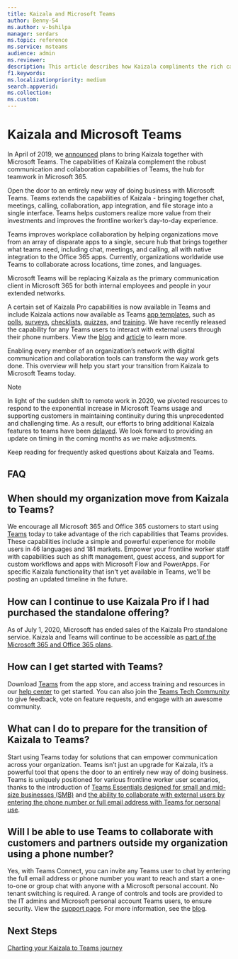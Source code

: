 ```yaml
---
title: Kaizala and Microsoft Teams
author: Benny-54
ms.author: v-bshilpa
manager: serdars
ms.topic: reference
ms.service: msteams
audience: admin
ms.reviewer: 
description: This article describes how Kaizala compliments the rich capabilities and features in Microsoft Teams.  
f1.keywords:
ms.localizationpriority: medium
search.appverid:
ms.collection:
ms.custom:
---
```


# Kaizala and Microsoft Teams 

In April of 2019, we [announced](https://techcommunity.microsoft.com/t5/microsoft-kaizala-blog/update-on-kaizala-features-coming-to-microsoft-teams/ba-p/974525) plans to bring Kaizala together with Microsoft Teams. The capabilities of Kaizala complement the robust communication and collaboration capabilities of Teams, the hub for teamwork in Microsoft 365.

Open the door to an entirely new way of doing business with Microsoft Teams. Teams extends the capabilities of Kaizala - bringing together chat, meetings, calling, collaboration, app integration, and file storage into a single interface. Teams helps customers realize more value from their investments and improves the frontline worker’s day-to-day experience.

Teams improves workplace collaboration by helping organizations move from an array of disparate apps to a single, secure hub that brings together what teams need, including chat, meetings, and calling, all with native integration to the Office 365 apps. Currently, organizations worldwide use Teams to collaborate across locations, time zones, and languages.

Microsoft Teams will be replacing Kaizala as the primary communication client in Microsoft 365 for both internal employees and people in your extended networks.

A certain set of Kaizala Pro capabilities is now available in Teams and include Kaizala actions now available as Teams [app templates](/microsoftteams/platform/samples/app-templates), such as [polls](/microsoftteams/platform/samples/app-templates#poll), [surveys](/microsoftteams/platform/samples/app-templates#survey), [checklists](/microsoftteams/platform/samples/app-templates#checklist), [quizzes](/microsoftteams/platform/samples/app-templates#quiz--), and [training](/microsoftteams/platform/samples/app-templates#training--). We have recently released the capability for any Teams users to interact with external users through their phone numbers. View the [blog](https://techcommunity.microsoft.com/t5/microsoft-teams-blog/microsoft-teams-users-can-now-chat-with-any-teams-user-outside/ba-p/3070832) and [article](https://support.microsoft.com/en-us/office/add-or-invite-people-outside-your-teams-org-to-a-chat-6897ab47-9f60-4db6-8b95-18599714fe57) to learn more.

Enabling every member of an organization’s network with digital communication and collaboration tools can transform the way work gets done. This overview will help you start your transition from Kaizala to Microsoft Teams today.

>[!NOTE]
> In light of the sudden shift to remote work in 2020, we pivoted resources to respond to the exponential increase in Microsoft Teams usage and supporting customers in maintaining continuity during this unprecedented and challenging time. As a result, our efforts to bring additional Kaizala features to teams have been [delayed](https://techcommunity.microsoft.com/t5/microsoft-kaizala-blog/update-on-kaizala-features-in-microsoft-teams/ba-p/1497289). We look forward to providing an update on timing in the coming months as we make adjustments.

Keep reading for frequently asked questions about Kaizala and Teams.

## FAQ

## When should my organization move from Kaizala to Teams?

We encourage all Microsoft 365 and Office 365 customers to start using [Teams](https://www.microsoft.com/microsoft-teams/group-chat-software?ms.officeurl=teams&rtc=1&OCID=AID2388518_SEM_Ks5ySdZ9) today to take advantage of the rich capabilities that Teams provides. These capabilities include a simple and powerful experience for mobile users in 46 languages and 181 markets. Empower your frontline worker staff with capabilities such as shift management, guest access, and support for custom workflows and apps with Microsoft Flow and PowerApps. For specific Kaizala functionality that isn't yet available in Teams, we'll be posting an updated timeline in the future.

## How can I continue to use Kaizala Pro if I had purchased the standalone offering?

As of July 1, 2020, Microsoft has ended sales of the Kaizala Pro standalone service. Kaizala and Teams will continue to be accessible as [part of the Microsoft 365 and Office 365 plans](/Office365/Kaizala/migrate-kaizala-pro).

## How can I get started with Teams?

Download [Teams](https://www.microsoft.com/microsoft-teams/group-chat-software) from the app store, and access training and resources in our [help center](https://support.microsoft.com/teams?ui=en-us&rs=en-us&ad=us) to get started. You can also join the [Teams Tech Community](https://techcommunity.microsoft.com/t5/microsoft-teams/ct-p/MicrosoftTeams) to give feedback, vote on feature requests, and engage with an awesome community.

## What can I do to prepare for the transition of Kaizala to Teams?

Start using Teams today for solutions that can empower communication across your organization. Teams isn’t just an upgrade for Kaizala, it’s a powerful tool that opens the door to an entirely new way of doing business. Teams is uniquely positioned for various frontline worker user scenarios, thanks to the introduction of [Teams Essentials designed for small and mid-size businesses (SMB)](https://www.microsoft.com/microsoft-365/blog/2021/12/01/new-microsoft-teams-essentials-is-built-for-small-businesses/) and [the ability to collaborate with external users by entering the phone number or full email address with Teams for personal use](https://techcommunity.microsoft.com/t5/microsoft-teams-blog/microsoft-teams-users-can-now-chat-with-any-teams-user-outside/ba-p/3070832).

## Will I be able to use Teams to collaborate with customers and partners outside my organization using a phone number?

Yes, with Teams Connect, you can invite any Teams user to chat by entering the full email address or phone number you want to reach and start a one-to-one or group chat with anyone with a Microsoft personal account. No tenant switching is required. A range of controls and tools are provided to the IT admins and Microsoft personal account Teams users, to ensure security. View the [support page](https://support.microsoft.com/en-us/office/add-or-invite-people-outside-your-teams-org-to-a-chat-6897ab47-9f60-4db6-8b95-18599714fe57). For more information, see the [blog](https://techcommunity.microsoft.com/t5/microsoft-teams-blog/microsoft-teams-users-can-now-chat-with-any-teams-user-outside/ba-p/3070832).

## Next Steps
<a name="ControlSyncThroughput"> </a>

[Charting your Kaizala to Teams journey](/MicrosoftTeams/prepare-for-teams-kaizala)
